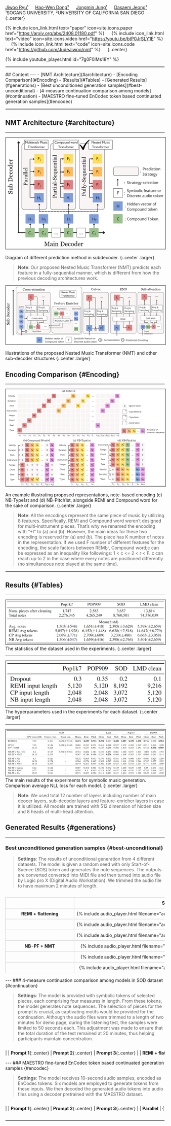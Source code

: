 <style>
.audio-table {
    display: block;
    overflow-x: auto;
    white-space: nowrap;
}

.audio-table table {
    width: auto;
    min-width: 150px; /* Adjust based on your needs */
}

.audio-table td, .audio-table th {
    min-width: 200px; /* Adjust based on the size of your audio players */
    border: 1px solid #ccc;
    text-align: center;
    padding: 8px;
}

.audio-table audio {
    width: 100%; /* Make audio player responsive within the cell */
    min-width: 250px; /* Adjust based on your needs */
}
</style>

[Jiwoo Ryu¹](https://sites.google.com/view/judejiwoo) &emsp;
[Hao-Wen Dong²](https://salu133445.github.io/) &emsp;
[Jongmin Jung¹](https://sakem.in/) &emsp;
[Dasaem Jeong¹](https://jdasam.github.io/maler/) &emsp;
¹SOGANG UNIVERSITY, ²UNIVERSITY OF CALIFORNIA SAN DIEGO
{:.center}

{% include icon_link.html text="paper" icon=site.icons.paper href="https://arxiv.org/abs/2408.01180.pdf" %} &emsp;
{% include icon_link.html text="video" icon=site.icons.video href="https://youtu.be/btP0JrSLY1E" %} &emsp;
{% include icon_link.html text="code" icon=site.icons.code href="https://github.com/JudeJiwoo/nmt" %} &emsp;
{:.center}

{% include youtube_player.html id="7g0F0lMs18Y" %}

<hr style="border: double 1.35px silver;">
## Content
---
- [NMT Architecture](#architecture)
- [Encoding Comparison](#Encoding)
- [Results](#Tables)
- [Generated Results](#generations)
  - [Best unconditioned generation samples](#best-unconditional)
  - [4-measure continuation comparison among models](#continuation)
  - [MAESTRO fine-tuned EnCodec token based continuated generation samples](#encodec)

<hr style="border: double 1.35px silver;">

## NMT Architecture {#architecture}
---
<img src="img/demo_teaser_fig.PNG" style="border: 2px solid grey">

Diagram of different prediction method in subdecoder.
{:.center .larger}
> __Note__: Our proposed Nested Music Transformer (NMT) predicts each feature in a fully-sequential manner, which is different from how the previous decoding architectures work.

<img src="img/demo_subdecoder_fig.PNG" style="border: 2px solid grey" class="wider">

 Illustrations of the proposed Nested Music Transformer (NMT) and other sub-decoder structures
{:.center .larger}
<br>

## Encoding Comparison {#Encoding}
---
<img src="img/demo_encoding_fig.PNG" style="border: 2px solid grey">

An example illustrating proposed representations, note-based encoding (c) NB-Type1st and (d) NB-Pitch1st, alongside REMI and Compound word for the sake of comparison.
{:.center .larger}

> __Note__: All the encodings represent the same piece of music by utilizing 8 features. Specifically, REMI and Compound word weren’t designed for multi-instrument pieces. That’s why we renamed the encoding with “+I” to (a) and (b). However, the main ideas for these two encoding is reserved for (a) and (b). The piece has K number of notes in the representation. If we used F number of different features for the encoding, the scale factors between REMI;r, Compound word;c can be expressed as an inequality like followings: 1 < c <= 2  < r < F. c can reach up to 2 in the case where every notes are positioned differently (no simultaneous note played at the same time).

<hr style="border: double 1.35px silver;">

## Results {#Tables}
---
<img src="tables/dataset_analysis.PNG" style="border: 2px solid grey">
The statistics of the dataset used in the experiments.
{:.center .larger}
<br>

---
<img src="tables/param_dataset.PNG" style="border: 2px solid grey">
The hyperparameters used in the experiments for each dataset.
{:.center .larger}

---
<img src="tables/main_table.PNG" style="border: 2px solid grey">
The main results of the experiments for symbolic music generation. Comparison average NLL loss for each model.
{:.center .larger}

> __Note__: We used total 12 number of layers including number of main deocer layers, sub-decoder layers and feature-enricher layers in case it is utilized. All models are trained with 512 dimension of hidden size and 8 heads of multi-head attention.

## Generated Results {#generations}
---
### Best unconditioned generation samples {#best-unconditional}

> __Settings__: The results of unconditional generation from 4 different datasets. The model is given a random seed with only Start-of-Suence (SOS) token and generates the note sequences. The outputs are converted converted into MIDI file and then turned into audio file by Logic pro X (Digital Audio Workstation). We trimmed the audio file to have maximum 2 minutes of length.

<div class="audio-table" markdown="block">

|  | __SOD__{:.center} | __Lakh__{:.center} | __Pop1k7__{:.center} | __Pop909__{:.center} |
| --- | --- | --- | --- | --- |
| __REMI + flattening__ | {% include audio_player.html filename="audio/symbolic_uncond/sod/remi/4_sod_remi.mp3" %} | {% include audio_player.html filename="audio/symbolic_uncond/lakh/remi/3_lakh_remi.mp3" %} | {% include audio_player.html filename="audio/symbolic_uncond/pop1k7/remi/0_pop1k7_remi.mp3" %} | {% include audio_player.html filename="audio/symbolic_uncond/pop909/remi/2_pop909_remi.mp3" %} | 
|  | {% include audio_player.html filename="audio/symbolic_uncond/sod/remi/5_sod_remi.mp3" %} | {% include audio_player.html filename="audio/symbolic_uncond/lakh/remi/10_lakh_remi.mp3" %} | {% include audio_player.html filename="audio/symbolic_uncond/pop1k7/remi/9_pop1k7_remi.mp3" %} | {% include audio_player.html filename="audio/symbolic_uncond/pop909/remi/6_pop909_remi.mp3" %} | 
|  | {% include audio_player.html filename="audio/symbolic_uncond/sod/remi/7_sod_remi.mp3" %} | {% include audio_player.html filename="audio/symbolic_uncond/lakh/remi/12_lakh_remi.mp3" %} | {% include audio_player.html filename="audio/symbolic_uncond/pop1k7/remi/23_pop1k7_remi.mp3" %} | {% include audio_player.html filename="audio/symbolic_uncond/pop909/remi/26_pop909_remi.mp3" %} | 
| __NB-PF + NMT__ | {% include audio_player.html filename="audio/symbolic_uncond/sod/nb/2_sod_nb.mp3" %} | {% include audio_player.html filename="audio/symbolic_uncond/lakh/nb/1_lakh_nb.mp3" %} | {% include audio_player.html filename="audio/symbolic_uncond/pop1k7/nb/14_pop1k7_nb.mp3" %} | {% include audio_player.html filename="audio/symbolic_uncond/pop909/nb/0_pop909_nb.mp3" %} | 
|  | {% include audio_player.html filename="audio/symbolic_uncond/sod/nb/9_sod_nb.mp3" %} | {% include audio_player.html filename="audio/symbolic_uncond/lakh/nb/10_lakh_nb.mp3" %} | {% include audio_player.html filename="audio/symbolic_uncond/pop1k7/nb/25_pop1k7_nb.mp3" %} | {% include audio_player.html filename="audio/symbolic_uncond/pop909/nb/5_pop909_nb.mp3" %} | 
|  | {% include audio_player.html filename="audio/symbolic_uncond/sod/nb/40_sod_nb.mp3" %} | {% include audio_player.html filename="audio/symbolic_uncond/lakh/nb/22_lakh_nb.mp3" %} | {% include audio_player.html filename="audio/symbolic_uncond/pop1k7/nb/29_pop1k7_nb.mp3" %} | {% include audio_player.html filename="audio/symbolic_uncond/pop909/nb/21_pop909_nb.mp3" %} |

</div>
---
### 4-measure continuation comparison among models in SOD dataset {#continuation}

> __Settings__: The model is provided with symbolic tokens of selected pieces, each comprising four measures in length. From these tokens, the model generates note sequences. The selection of pieces for the prompt is crucial, as captivating motifs would be provided for the continuation. Although the audio files were trimmed to a length of two minutes for demo page, during the listening test, the samples were limited to 50 seconds each. This adjustment was made to ensure that the total duration of the test remained at 20 minutes, thus helping participants maintain concentration.

<div class="audio-table" markdown="block">

|  | __Prompt 1__{:.center} | __Prompt 2__{:.center} | __Prompt 3__{:.center} |
| __REMI + flattening__ | {% include audio_player.html filename="audio/symbolic_continuation/101_remi.mp3" %} | {% include audio_player.html filename="audio/symbolic_continuation/165_remi.mp3" %} | {% include audio_player.html filename="audio/symbolic_continuation/181_remi.mp3" %} |
| __CP + Catvec__ | {% include audio_player.html filename="audio/symbolic_continuation/101_catvec.mp3" %} | {% include audio_player.html filename="audio/symbolic_continuation/165_catvec.mp3" %} | {% include audio_player.html filename="audio/symbolic_continuation/181_catvec.mp3" %} |
| __CP + NMT__ | {% include audio_player.html filename="audio/symbolic_continuation/101_cpnmt.mp3" %} | {% include audio_player.html filename="audio/symbolic_continuation/165_cpnmt.mp3" %} | {% include audio_player.html filename="audio/symbolic_continuation/181_cpnmt.mp3" %} | 
| __NB-PF + NMT__ | {% include audio_player.html filename="audio/symbolic_continuation/101_nb.mp3" %} | {% include audio_player.html filename="audio/symbolic_continuation/165_nb.mp3" %} | {% include audio_player.html filename="audio/symbolic_continuation/181_nb.mp3" %} |

</div>
---
### MAESTRO fine-tuned EnCodec token based continuated generation samples {#encodec}

> __Settings__: The model receives 10-second audio samples, encoded as EnCodec tokens. Six models are employed to generate tokens from these inputs. We then decoded the generated audio tokens into audio files using a decoder pretrained with the MAESTRO dataset.

<div class="audio-table" markdown="block">

|  | __Prompt 1__{:.center} | __Prompt 2__{:.center} | __Prompt 3__{:.center} |
| __Parallel__ | {% include audio_player.html filename="audio/encodec_continuation/1_00_Parallel.wav" %} | {% include audio_player.html filename="audio/encodec_continuation/3_00_Parallel.wav" %} | {% include audio_player.html filename="audio/encodec_continuation/4_00_Parallel.wav" %} |
| __Flatten__ | {% include audio_player.html filename="audio/encodec_continuation/1_01_Flatten.wav" %} | {% include audio_player.html filename="audio/encodec_continuation/3_01_Flatten.wav" %} | {% include audio_player.html filename="audio/encodec_continuation/4_01_Flatten.wav" %} |
| __Delay__ | {% include audio_player.html filename="audio/encodec_continuation/1_02_Delay.wav" %} | {% include audio_player.html filename="audio/encodec_continuation/3_02_Delay.wav" %} | {% include audio_player.html filename="audio/encodec_continuation/4_02_Delay.wav" %} |
| __Self-attention__ | {% include audio_player.html filename="audio/encodec_continuation/1_05_Self-attn.wav" %} | {% include audio_player.html filename="audio/encodec_continuation/3_05_Self-attn.wav" %} | {% include audio_player.html filename="audio/encodec_continuation/4_05_Self-attn.wav" %} |
| __Cross-attention__ | {% include audio_player.html filename="audio/encodec_continuation/1_06_Cross-attn.wav" %} | {% include audio_player.html filename="audio/encodec_continuation/3_06_Cross-attn.wav" %} | {% include audio_player.html filename="audio/encodec_continuation/4_06_Cross-attn.wav" %} |
| __NMT__ | {% include audio_player.html filename="audio/encodec_continuation/1_07_Enricher.wav" %} | {% include audio_player.html filename="audio/encodec_continuation/3_07_Enricher.wav" %} | {% include audio_player.html filename="audio/encodec_continuation/4_07_Enricher.wav" %} |

</div>
<hr style="border: double 1.35px silver;">